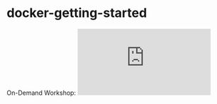 # docker-getting-started

On-Demand Workshop: ![Getting Started with Docker](https://goto.docker.com/on-demand-workshop-getting-started-with-docker-201117-ty.html)